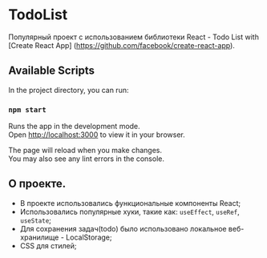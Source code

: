 # TodoList
Популярный проект с использованием библиотеки React - Todo List with [Create React App] (https://github.com/facebook/create-react-app).

## Available Scripts

In the project directory, you can run:

### `npm start`

Runs the app in the development mode.\
Open [http://localhost:3000](http://localhost:3000) to view it in your browser.

The page will reload when you make changes.\
You may also see any lint errors in the console.

## О проекте.

- В проекте использовались функциональные компоненты React;
- Использовались популярные хуки, такие как: `useEffect`, `useRef`, `useState`;
- Для сохранения задач(todo) было использовано локальное веб-хранилище - LocalStorage;
- CSS для стилей;
